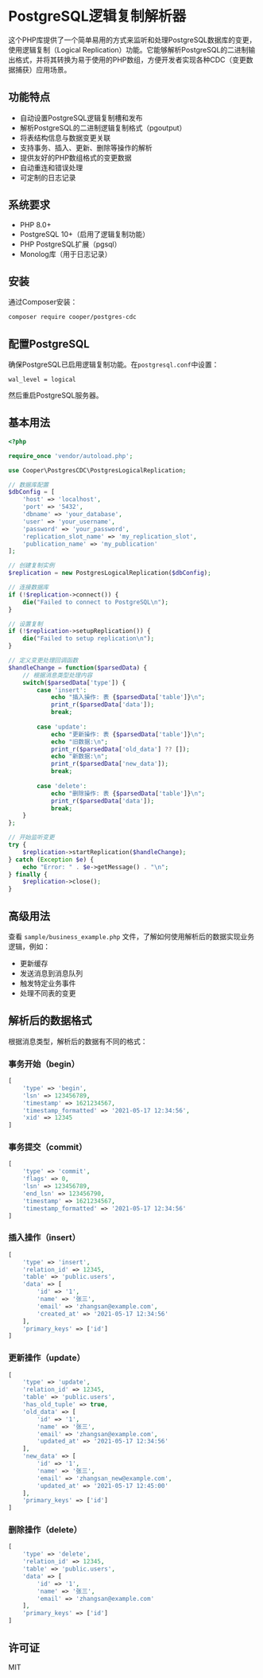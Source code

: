 # PostgreSQL逻辑复制解析器

这个PHP库提供了一个简单易用的方式来监听和处理PostgreSQL数据库的变更，使用逻辑复制（Logical Replication）功能。它能够解析PostgreSQL的二进制输出格式，并将其转换为易于使用的PHP数组，方便开发者实现各种CDC（变更数据捕获）应用场景。

## 功能特点

- 自动设置PostgreSQL逻辑复制槽和发布
- 解析PostgreSQL的二进制逻辑复制格式（pgoutput）
- 将表结构信息与数据变更关联
- 支持事务、插入、更新、删除等操作的解析
- 提供友好的PHP数组格式的变更数据
- 自动重连和错误处理
- 可定制的日志记录

## 系统要求

- PHP 8.0+
- PostgreSQL 10+（启用了逻辑复制功能）
- PHP PostgreSQL扩展（pgsql）
- Monolog库（用于日志记录）

## 安装

通过Composer安装：

```bash
composer require cooper/postgres-cdc
```

## 配置PostgreSQL

确保PostgreSQL已启用逻辑复制功能。在`postgresql.conf`中设置：

```
wal_level = logical
```

然后重启PostgreSQL服务器。

## 基本用法

```php
<?php

require_once 'vendor/autoload.php';

use Cooper\PostgresCDC\PostgresLogicalReplication;

// 数据库配置
$dbConfig = [
    'host' => 'localhost',
    'port' => '5432',
    'dbname' => 'your_database',
    'user' => 'your_username',
    'password' => 'your_password',
    'replication_slot_name' => 'my_replication_slot',
    'publication_name' => 'my_publication'
];

// 创建复制实例
$replication = new PostgresLogicalReplication($dbConfig);

// 连接数据库
if (!$replication->connect()) {
    die("Failed to connect to PostgreSQL\n");
}

// 设置复制
if (!$replication->setupReplication()) {
    die("Failed to setup replication\n");
}

// 定义变更处理回调函数
$handleChange = function($parsedData) {
    // 根据消息类型处理内容
    switch($parsedData['type']) {
        case 'insert':
            echo "插入操作: 表 {$parsedData['table']}\n";
            print_r($parsedData['data']);
            break;
            
        case 'update':
            echo "更新操作: 表 {$parsedData['table']}\n";
            echo "旧数据:\n";
            print_r($parsedData['old_data'] ?? []);
            echo "新数据:\n";
            print_r($parsedData['new_data']);
            break;
            
        case 'delete':
            echo "删除操作: 表 {$parsedData['table']}\n";
            print_r($parsedData['data']);
            break;
    }
};

// 开始监听变更
try {
    $replication->startReplication($handleChange);
} catch (Exception $e) {
    echo "Error: " . $e->getMessage() . "\n";
} finally {
    $replication->close();
}
```

## 高级用法

查看 `sample/business_example.php` 文件，了解如何使用解析后的数据实现业务逻辑，例如：

- 更新缓存
- 发送消息到消息队列
- 触发特定业务事件
- 处理不同表的变更

## 解析后的数据格式

根据消息类型，解析后的数据有不同的格式：

### 事务开始（begin）

```php
[
    'type' => 'begin',
    'lsn' => 123456789,
    'timestamp' => 1621234567,
    'timestamp_formatted' => '2021-05-17 12:34:56',
    'xid' => 12345
]
```

### 事务提交（commit）

```php
[
    'type' => 'commit',
    'flags' => 0,
    'lsn' => 123456789,
    'end_lsn' => 123456790,
    'timestamp' => 1621234567,
    'timestamp_formatted' => '2021-05-17 12:34:56'
]
```

### 插入操作（insert）

```php
[
    'type' => 'insert',
    'relation_id' => 12345,
    'table' => 'public.users',
    'data' => [
        'id' => '1',
        'name' => '张三',
        'email' => 'zhangsan@example.com',
        'created_at' => '2021-05-17 12:34:56'
    ],
    'primary_keys' => ['id']
]
```

### 更新操作（update）

```php
[
    'type' => 'update',
    'relation_id' => 12345,
    'table' => 'public.users',
    'has_old_tuple' => true,
    'old_data' => [
        'id' => '1',
        'name' => '张三',
        'email' => 'zhangsan@example.com',
        'updated_at' => '2021-05-17 12:34:56'
    ],
    'new_data' => [
        'id' => '1',
        'name' => '张三',
        'email' => 'zhangsan_new@example.com',
        'updated_at' => '2021-05-17 12:45:00'
    ],
    'primary_keys' => ['id']
]
```

### 删除操作（delete）

```php
[
    'type' => 'delete',
    'relation_id' => 12345,
    'table' => 'public.users',
    'data' => [
        'id' => '1',
        'name' => '张三',
        'email' => 'zhangsan@example.com'
    ],
    'primary_keys' => ['id']
]
```

## 许可证

MIT
